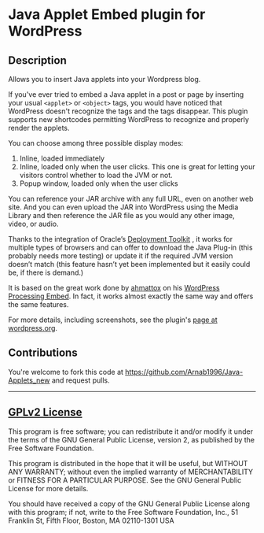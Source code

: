 Java Applet Embed plugin for WordPress
======================================

Description
-----------
Allows you to insert Java applets into your Wordpress blog.

If you've ever tried to embed a Java applet in a post or page by inserting
your usual `<applet>` or `<object>` tags, you would have noticed that
WordPress doesn't recognize the tags and the tags disappear. This plugin
supports new shortcodes permitting WordPress to recognize and properly render
the applets.

You can choose among three possible display modes:

1. Inline, loaded immediately
2. Inline, loaded only when the user clicks. This one is great for letting
   your visitors control whether to load the JVM or not.
3. Popup window, loaded only when the user clicks

You can reference your JAR archive with any full URL, even on another web
site.  And you can even upload the JAR into WordPress using the Media
Library and then reference the JAR file as you would any other image, video,
or audio.

Thanks to the integration of Oracle’s [Deployment
Toolkit](http://download.oracle.com/javase/6/docs/technotes/guides/jweb/deployment_advice.html#deplToolkit)
, it works for multiple types of browsers and can offer to download the Java
Plug-in (this probably needs more testing) or update it if the required JVM
version doesn’t match (this feature hasn’t yet been implemented but it easily
could be, if there is demand.)

It is based on the great work done by
[ahmattox](http://profiles.wordpress.org/users/ahmattox/) on his
[WordPress Processing Embed](http://wordpress.org/extend/plugins/wordpress-processing-embed/).
In fact, it works almost exactly the same way and offers the same features.

For more details, including screenshots,
see the plugin's [page at wordpress.org](http://wordpress.org/extend/plugins/java-applet-embed/screenshots/).

Contributions
-------------
You're welcome to fork this code at https://github.com/Arnab1996/Java-Applets_new
and request pulls.

--------

[GPLv2 License](http://www.gnu.org/licenses/old-licenses/gpl-2.0.html)
----------------------------------------------------------------------

This program is free software; you can redistribute it and/or modify
it under the terms of the GNU General Public License, version 2, as 
published by the Free Software Foundation.

This program is distributed in the hope that it will be useful,
but WITHOUT ANY WARRANTY; without even the implied warranty of
MERCHANTABILITY or FITNESS FOR A PARTICULAR PURPOSE.  See the
GNU General Public License for more details.

You should have received a copy of the GNU General Public License
along with this program; if not, write to the Free Software
Foundation, Inc., 51 Franklin St, Fifth Floor, Boston, MA  02110-1301  USA
